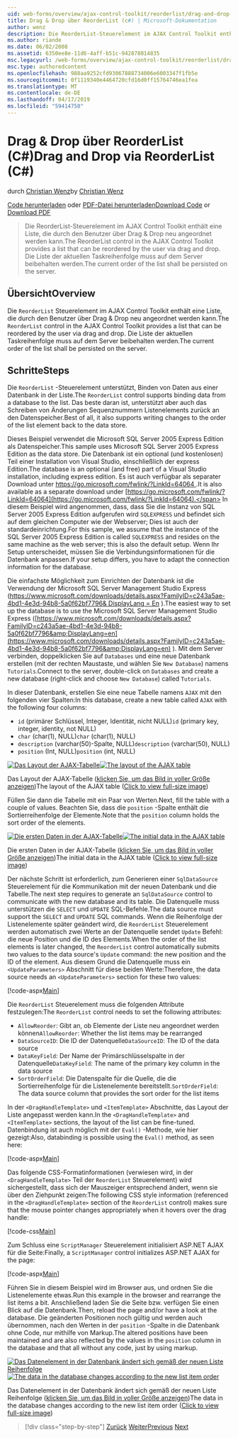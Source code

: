 ```yaml
---
uid: web-forms/overview/ajax-control-toolkit/reorderlist/drag-and-drop-via-reorderlist-cs
title: Drag & Drop über ReorderList (c#) | Microsoft-Dokumentation
author: wenz
description: Die ReorderList-Steuerelement im AJAX Control Toolkit enthält eine Liste, die durch den Benutzer über Drag & Drop neu angeordnet werden kann. Die Liste der aktuellen Taskreihenfolge sollte...
ms.author: riande
ms.date: 06/02/2008
ms.assetid: 6350ee8e-11d6-4aff-b51c-942878014835
msc.legacyurl: /web-forms/overview/ajax-control-toolkit/reorderlist/drag-and-drop-via-reorderlist-cs
msc.type: authoredcontent
ms.openlocfilehash: 988aa9252cfd93067888734006e6003347f1fb5e
ms.sourcegitcommit: 0f1119340e4464720cfd16d0ff15764746ea1fea
ms.translationtype: MT
ms.contentlocale: de-DE
ms.lasthandoff: 04/17/2019
ms.locfileid: "59414750"
---
```

# <a name="drag-and-drop-via-reorderlist-c"></a><span data-ttu-id="8c8be-104">Drag & Drop über ReorderList (C#)</span><span class="sxs-lookup"><span data-stu-id="8c8be-104">Drag and Drop via ReorderList (C#)</span></span>

<span data-ttu-id="8c8be-105">durch [Christian Wenz](https://github.com/wenz)</span><span class="sxs-lookup"><span data-stu-id="8c8be-105">by [Christian Wenz](https://github.com/wenz)</span></span>

<span data-ttu-id="8c8be-106">[Code herunterladen](http://download.microsoft.com/download/9/3/f/93f8daea-bebd-4821-833b-95205389c7d0/ReorderList5.cs.zip) oder [PDF-Datei herunterladen](http://download.microsoft.com/download/2/d/c/2dc10e34-6983-41d4-9c08-f78f5387d32b/reorderlist5CS.pdf)</span><span class="sxs-lookup"><span data-stu-id="8c8be-106">[Download Code](http://download.microsoft.com/download/9/3/f/93f8daea-bebd-4821-833b-95205389c7d0/ReorderList5.cs.zip) or [Download PDF](http://download.microsoft.com/download/2/d/c/2dc10e34-6983-41d4-9c08-f78f5387d32b/reorderlist5CS.pdf)</span></span>

> <span data-ttu-id="8c8be-107">Die ReorderList-Steuerelement im AJAX Control Toolkit enthält eine Liste, die durch den Benutzer über Drag & Drop neu angeordnet werden kann.</span><span class="sxs-lookup"><span data-stu-id="8c8be-107">The ReorderList control in the AJAX Control Toolkit provides a list that can be reordered by the user via drag and drop.</span></span> <span data-ttu-id="8c8be-108">Die Liste der aktuellen Taskreihenfolge muss auf dem Server beibehalten werden.</span><span class="sxs-lookup"><span data-stu-id="8c8be-108">The current order of the list shall be persisted on the server.</span></span>


## <a name="overview"></a><span data-ttu-id="8c8be-109">Übersicht</span><span class="sxs-lookup"><span data-stu-id="8c8be-109">Overview</span></span>

<span data-ttu-id="8c8be-110">Die `ReorderList` Steuerelement im AJAX Control Toolkit enthält eine Liste, die durch den Benutzer über Drag & Drop neu angeordnet werden kann.</span><span class="sxs-lookup"><span data-stu-id="8c8be-110">The `ReorderList` control in the AJAX Control Toolkit provides a list that can be reordered by the user via drag and drop.</span></span> <span data-ttu-id="8c8be-111">Die Liste der aktuellen Taskreihenfolge muss auf dem Server beibehalten werden.</span><span class="sxs-lookup"><span data-stu-id="8c8be-111">The current order of the list shall be persisted on the server.</span></span>

## <a name="steps"></a><span data-ttu-id="8c8be-112">Schritte</span><span class="sxs-lookup"><span data-stu-id="8c8be-112">Steps</span></span>

<span data-ttu-id="8c8be-113">Die `ReorderList` -Steuerelement unterstützt, Binden von Daten aus einer Datenbank in der Liste.</span><span class="sxs-lookup"><span data-stu-id="8c8be-113">The `ReorderList` control supports binding data from a database to the list.</span></span> <span data-ttu-id="8c8be-114">Das beste daran ist, unterstützt aber auch das Schreiben von Änderungen Sequenznummern Listenelements zurück an den Datenspeicher.</span><span class="sxs-lookup"><span data-stu-id="8c8be-114">Best of all, it also supports writing changes to the order of the list element back to the data store.</span></span>

<span data-ttu-id="8c8be-115">Dieses Beispiel verwendet die Microsoft SQL Server 2005 Express Edition als Datenspeicher.</span><span class="sxs-lookup"><span data-stu-id="8c8be-115">This sample uses Microsoft SQL Server 2005 Express Edition as the data store.</span></span> <span data-ttu-id="8c8be-116">Die Datenbank ist ein optional (und kostenlosen) Teil einer Installation von Visual Studio, einschließlich der express Edition.</span><span class="sxs-lookup"><span data-stu-id="8c8be-116">The database is an optional (and free) part of a Visual Studio installation, including express edition.</span></span> <span data-ttu-id="8c8be-117">Es ist auch verfügbar als separater Download unter [ https://go.microsoft.com/fwlink/?LinkId=64064 ](https://go.microsoft.com/fwlink/?LinkId=64064).</span><span class="sxs-lookup"><span data-stu-id="8c8be-117">It is also available as a separate download under [https://go.microsoft.com/fwlink/?LinkId=64064](https://go.microsoft.com/fwlink/?LinkId=64064).</span></span> <span data-ttu-id="8c8be-118">In diesem Beispiel wird angenommen, dass, dass Sie die Instanz von SQL Server 2005 Express Edition aufgerufen wird `SQLEXPRESS` und befindet sich auf dem gleichen Computer wie der Webserver; Dies ist auch der standardeinrichtung.</span><span class="sxs-lookup"><span data-stu-id="8c8be-118">For this sample, we assume that the instance of the SQL Server 2005 Express Edition is called `SQLEXPRESS` and resides on the same machine as the web server; this is also the default setup.</span></span> <span data-ttu-id="8c8be-119">Wenn Ihr Setup unterscheidet, müssen Sie die Verbindungsinformationen für die Datenbank anpassen.</span><span class="sxs-lookup"><span data-stu-id="8c8be-119">If your setup differs, you have to adapt the connection information for the database.</span></span>

<span data-ttu-id="8c8be-120">Die einfachste Möglichkeit zum Einrichten der Datenbank ist die Verwendung der Microsoft SQL Server Management Studio Express ([https://www.microsoft.com/downloads/details.aspx?FamilyID=c243a5ae-4bd1-4e3d-94b8-5a0f62bf7796&amp; DisplayLang = En](https://www.microsoft.com/downloads/details.aspx?FamilyID=c243a5ae-4bd1-4e3d-94b8-5a0f62bf7796&amp;DisplayLang=en) ).</span><span class="sxs-lookup"><span data-stu-id="8c8be-120">The easiest way to set up the database is to use the Microsoft SQL Server Management Studio Express ([https://www.microsoft.com/downloads/details.aspx?FamilyID=c243a5ae-4bd1-4e3d-94b8-5a0f62bf7796&amp;DisplayLang=en](https://www.microsoft.com/downloads/details.aspx?FamilyID=c243a5ae-4bd1-4e3d-94b8-5a0f62bf7796&amp;DisplayLang=en) ).</span></span> <span data-ttu-id="8c8be-121">Mit dem Server verbinden, doppelklicken Sie auf `Databases` und eine neue Datenbank erstellen (mit der rechten Maustaste, und wählen Sie `New Database`) namens `Tutorials`.</span><span class="sxs-lookup"><span data-stu-id="8c8be-121">Connect to the server, double-click on `Databases` and create a new database (right-click and choose `New Database`) called `Tutorials`.</span></span>

<span data-ttu-id="8c8be-122">In dieser Datenbank, erstellen Sie eine neue Tabelle namens `AJAX` mit den folgenden vier Spalten:</span><span class="sxs-lookup"><span data-stu-id="8c8be-122">In this database, create a new table called `AJAX` with the following four columns:</span></span>

- <span data-ttu-id="8c8be-123">`id` (primärer Schlüssel, Integer, Identität, nicht NULL)</span><span class="sxs-lookup"><span data-stu-id="8c8be-123">`id` (primary key, integer, identity, not NULL)</span></span>
- <span data-ttu-id="8c8be-124">`char` (char(1), NULL)</span><span class="sxs-lookup"><span data-stu-id="8c8be-124">`char` (char(1), NULL)</span></span>
- <span data-ttu-id="8c8be-125">`description` (varchar(50)-Spalte, NULL)</span><span class="sxs-lookup"><span data-stu-id="8c8be-125">`description` (varchar(50), NULL)</span></span>
- <span data-ttu-id="8c8be-126">`position` (Int, NULL)</span><span class="sxs-lookup"><span data-stu-id="8c8be-126">`position` (int, NULL)</span></span>


<span data-ttu-id="8c8be-127">[![Das Layout der AJAX-Tabelle](drag-and-drop-via-reorderlist-cs/_static/image2.png)](drag-and-drop-via-reorderlist-cs/_static/image1.png)</span><span class="sxs-lookup"><span data-stu-id="8c8be-127">[![The layout of the AJAX table](drag-and-drop-via-reorderlist-cs/_static/image2.png)](drag-and-drop-via-reorderlist-cs/_static/image1.png)</span></span>

<span data-ttu-id="8c8be-128">Das Layout der AJAX-Tabelle ([klicken Sie, um das Bild in voller Größe anzeigen](drag-and-drop-via-reorderlist-cs/_static/image3.png))</span><span class="sxs-lookup"><span data-stu-id="8c8be-128">The layout of the AJAX table ([Click to view full-size image](drag-and-drop-via-reorderlist-cs/_static/image3.png))</span></span>


<span data-ttu-id="8c8be-129">Füllen Sie dann die Tabelle mit ein Paar von Werten.</span><span class="sxs-lookup"><span data-stu-id="8c8be-129">Next, fill the table with a couple of values.</span></span> <span data-ttu-id="8c8be-130">Beachten Sie, dass die `position` -Spalte enthält die Sortierreihenfolge der Elemente.</span><span class="sxs-lookup"><span data-stu-id="8c8be-130">Note that the `position` column holds the sort order of the elements.</span></span>


<span data-ttu-id="8c8be-131">[![Die ersten Daten in der AJAX-Tabelle](drag-and-drop-via-reorderlist-cs/_static/image5.png)](drag-and-drop-via-reorderlist-cs/_static/image4.png)</span><span class="sxs-lookup"><span data-stu-id="8c8be-131">[![The initial data in the AJAX table](drag-and-drop-via-reorderlist-cs/_static/image5.png)](drag-and-drop-via-reorderlist-cs/_static/image4.png)</span></span>

<span data-ttu-id="8c8be-132">Die ersten Daten in der AJAX-Tabelle ([klicken Sie, um das Bild in voller Größe anzeigen](drag-and-drop-via-reorderlist-cs/_static/image6.png))</span><span class="sxs-lookup"><span data-stu-id="8c8be-132">The initial data in the AJAX table ([Click to view full-size image](drag-and-drop-via-reorderlist-cs/_static/image6.png))</span></span>


<span data-ttu-id="8c8be-133">Der nächste Schritt ist erforderlich, zum Generieren einer `SqlDataSource` Steuerelement für die Kommunikation mit der neuen Datenbank und die Tabelle.</span><span class="sxs-lookup"><span data-stu-id="8c8be-133">The next step requires to generate an `SqlDataSource` control to communicate with the new database and its table.</span></span> <span data-ttu-id="8c8be-134">Die Datenquelle muss unterstützen die `SELECT` und `UPDATE` SQL-Befehle.</span><span class="sxs-lookup"><span data-stu-id="8c8be-134">The data source must support the `SELECT` and `UPDATE` SQL commands.</span></span> <span data-ttu-id="8c8be-135">Wenn die Reihenfolge der Listenelemente später geändert wird, die `ReorderList` Steuerelement werden automatisch zwei Werte an der Datenquelle sendet `Update` Befehl: die neue Position und die ID des Elements.</span><span class="sxs-lookup"><span data-stu-id="8c8be-135">When the order of the list elements is later changed, the `ReorderList` control automatically submits two values to the data source's `Update` command: the new position and the ID of the element.</span></span> <span data-ttu-id="8c8be-136">Aus diesem Grund die Datenquelle muss ein `<UpdateParameters>` Abschnitt für diese beiden Werte:</span><span class="sxs-lookup"><span data-stu-id="8c8be-136">Therefore, the data source needs an `<UpdateParameters>` section for these two values:</span></span>

[!code-aspx[Main](drag-and-drop-via-reorderlist-cs/samples/sample1.aspx)]

<span data-ttu-id="8c8be-137">Die `ReorderList` Steuerelement muss die folgenden Attribute festzulegen:</span><span class="sxs-lookup"><span data-stu-id="8c8be-137">The `ReorderList` control needs to set the following attributes:</span></span>

- <span data-ttu-id="8c8be-138">`AllowReorder`: Gibt an, ob Elemente der Liste neu angeordnet werden können</span><span class="sxs-lookup"><span data-stu-id="8c8be-138">`AllowReorder`: Whether the list items may be rearranged</span></span>
- <span data-ttu-id="8c8be-139">`DataSourceID`: Die ID der Datenquelle</span><span class="sxs-lookup"><span data-stu-id="8c8be-139">`DataSourceID`: The ID of the data source</span></span>
- <span data-ttu-id="8c8be-140">`DataKeyField`: Der Name der Primärschlüsselspalte in der Datenquelle</span><span class="sxs-lookup"><span data-stu-id="8c8be-140">`DataKeyField`: The name of the primary key column in the data source</span></span>
- <span data-ttu-id="8c8be-141">`SortOrderField`: Die Datenspalte für die Quelle, die die Sortierreihenfolge für die Listenelemente bereitstellt.</span><span class="sxs-lookup"><span data-stu-id="8c8be-141">`SortOrderField`: The data source column that provides the sort order for the list items</span></span>

<span data-ttu-id="8c8be-142">In der `<DragHandleTemplate>` und `<ItemTemplate>` Abschnitte, das Layout der Liste angepasst werden kann.</span><span class="sxs-lookup"><span data-stu-id="8c8be-142">In the `<DragHandleTemplate>` and `<ItemTemplate>` sections, the layout of the list can be fine-tuned.</span></span> <span data-ttu-id="8c8be-143">Datenbindung ist auch möglich mit der `Eval()` -Methode, wie hier gezeigt:</span><span class="sxs-lookup"><span data-stu-id="8c8be-143">Also, databinding is possible using the `Eval()` method, as seen here:</span></span>

[!code-aspx[Main](drag-and-drop-via-reorderlist-cs/samples/sample2.aspx)]

<span data-ttu-id="8c8be-144">Das folgende CSS-Formatinformationen (verwiesen wird, in der `<DragHandleTemplate>` Teil der `ReorderList` Steuerelement) wird sichergestellt, dass sich der Mauszeiger entsprechend ändert, wenn sie über den Ziehpunkt zeigen:</span><span class="sxs-lookup"><span data-stu-id="8c8be-144">The following CSS style information (referenced in the `<DragHandleTemplate>` section of the `ReorderList` control) makes sure that the mouse pointer changes appropriately when it hovers over the drag handle:</span></span>

[!code-css[Main](drag-and-drop-via-reorderlist-cs/samples/sample3.css)]

<span data-ttu-id="8c8be-145">Zum Schluss eine `ScriptManager` Steuerelement initialisiert ASP.NET AJAX für die Seite:</span><span class="sxs-lookup"><span data-stu-id="8c8be-145">Finally, a `ScriptManager` control initializes ASP.NET AJAX for the page:</span></span>

[!code-aspx[Main](drag-and-drop-via-reorderlist-cs/samples/sample4.aspx)]

<span data-ttu-id="8c8be-146">Führen Sie in diesem Beispiel wird im Browser aus, und ordnen Sie die Listenelemente etwas.</span><span class="sxs-lookup"><span data-stu-id="8c8be-146">Run this example in the browser and rearrange the list items a bit.</span></span> <span data-ttu-id="8c8be-147">Anschließend laden Sie die Seite bzw. verfügen Sie einen Blick auf die Datenbank.</span><span class="sxs-lookup"><span data-stu-id="8c8be-147">Then, reload the page and/or have a look at the database.</span></span> <span data-ttu-id="8c8be-148">Die geänderten Positionen noch gültig und werden auch übernommen, nach den Werten in der `position` -Spalte in die Datenbank ohne Code, nur mithilfe von Markup.</span><span class="sxs-lookup"><span data-stu-id="8c8be-148">The altered positions have been maintained and are also reflected by the values in the `position` column in the database and that all without any code, just by using markup.</span></span>


<span data-ttu-id="8c8be-149">[![Das Datenelement in der Datenbank ändert sich gemäß der neuen Liste Reihenfolge](drag-and-drop-via-reorderlist-cs/_static/image8.png)](drag-and-drop-via-reorderlist-cs/_static/image7.png)</span><span class="sxs-lookup"><span data-stu-id="8c8be-149">[![The data in the database changes according to the new list item order](drag-and-drop-via-reorderlist-cs/_static/image8.png)](drag-and-drop-via-reorderlist-cs/_static/image7.png)</span></span>

<span data-ttu-id="8c8be-150">Das Datenelement in der Datenbank ändert sich gemäß der neuen Liste Reihenfolge ([klicken Sie, um das Bild in voller Größe anzeigen](drag-and-drop-via-reorderlist-cs/_static/image9.png))</span><span class="sxs-lookup"><span data-stu-id="8c8be-150">The data in the database changes according to the new list item order ([Click to view full-size image](drag-and-drop-via-reorderlist-cs/_static/image9.png))</span></span>

> [!div class="step-by-step"]
> <span data-ttu-id="8c8be-151">[Zurück](using-postbacks-with-reorderlist-cs.md)
> [Weiter](using-postbacks-with-reorderlist-vb.md)</span><span class="sxs-lookup"><span data-stu-id="8c8be-151">[Previous](using-postbacks-with-reorderlist-cs.md)
[Next](using-postbacks-with-reorderlist-vb.md)</span></span>
